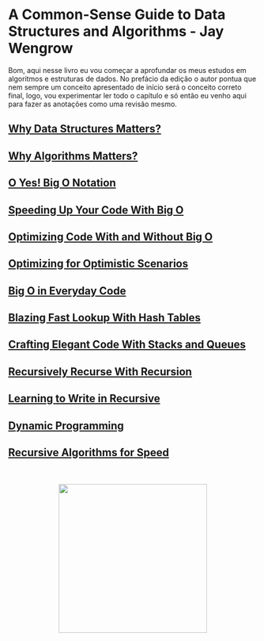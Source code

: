 # A Common-Sense Guide to Data Structures and Algorithms - Jay Wengrow

Bom, aqui nesse livro eu vou começar a aprofundar os meus estudos em algoritmos e estruturas de dados. No prefácio da edição o autor pontua que nem sempre um conceito apresentado de início será o conceito correto final, logo, vou experimentar ler todo o capítulo e só então eu venho aqui para fazer as anotações como uma revisão mesmo.

## [Why Data Structures Matters?](./whyDsMatters.md)
## [Why Algorithms Matters?](./whyAlgosMatters.md)
## [O Yes! Big O Notation](./bigONotation.md)
## [Speeding Up Your Code With Big O](./speedingUpWithBigO.md)
## [Optimizing Code With and Without Big O](./optimizingCode.md)
## [Optimizing for Optimistic Scenarios](./optimizingOptimistic.md)
## [Big O in Everyday Code](./everydayBigO.md)
## [Blazing Fast Lookup With Hash Tables](./hashTables.md)
## [Crafting Elegant Code With Stacks and Queues](./stacksQueues.md)
## [Recursively Recurse With Recursion](./recursion.md)
## [Learning to Write in Recursive](./writeRecursive.md)
## [Dynamic Programming](./dynamic.md)
## [Recursive Algorithms for Speed](./recursiveSpeed.md)

<div align="center">
  <br><br>
  <img src="https://m.media-amazon.com/images/I/81yvVmN1BLL.jpg" height="300px">
</div>